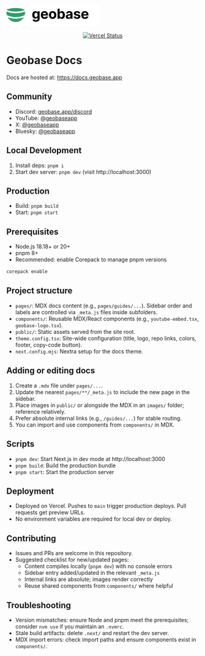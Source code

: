 ![Geobase Docs](public/geobase-logo.svg)

<p align="center">
  <a href="https://vercel.com/sabmans-projects/geobase-docs" target="_blank">
    <img alt="Vercel Status" src="https://therealsujitk-vercel-badge.vercel.app/?app=geobase-docs" />
  </a>
</p>

# Geobase Docs

Docs are hosted at: https://docs.geobase.app

## Community

- Discord: [geobase.app/discord](https://geobase.app/discord)
- YouTube: [@geobaseapp](https://www.youtube.com/@geobaseapp)
- X: [@geobaseapp](https://x.com/geobaseapp)
- Bluesky: [@geobaseapp](https://bsky.app/geobaseapp)

## Local Development

1. Install deps: `pnpm i`
2. Start dev server: `pnpm dev` (visit http://localhost:3000)

## Production

- Build: `pnpm build`
- Start: `pnpm start`

## Prerequisites

- Node.js 18.18+ or 20+
- pnpm 8+
- Recommended: enable Corepack to manage pnpm versions

```bash
corepack enable
```

## Project structure

- `pages/`: MDX docs content (e.g., `pages/guides/...`). Sidebar order and labels are controlled via `_meta.js` files inside subfolders.
- `components/`: Reusable MDX/React components (e.g., `youtube-embed.tsx`, `geobase-logo.tsx`).
- `public/`: Static assets served from the site root.
- `theme.config.tsx`: Site-wide configuration (title, logo, repo links, colors, footer, copy-code button).
- `next.config.mjs`: Nextra setup for the docs theme.

## Adding or editing docs

1. Create a `.mdx` file under `pages/...`.
2. Update the nearest `pages/**/_meta.js` to include the new page in the sidebar.
3. Place images in `public/` or alongside the MDX in an `images/` folder; reference relatively.
4. Prefer absolute internal links (e.g., `/guides/...`) for stable routing.
5. You can import and use components from `components/` in MDX.

## Scripts

- `pnpm dev`: Start Next.js in dev mode at http://localhost:3000
- `pnpm build`: Build the production bundle
- `pnpm start`: Start the production server

## Deployment

- Deployed on Vercel. Pushes to `main` trigger production deploys. Pull requests get preview URLs.
- No environment variables are required for local dev or deploy.

## Contributing

- Issues and PRs are welcome in this repository.
- Suggested checklist for new/updated pages:
  - Content compiles locally (`pnpm dev`) with no console errors
  - Sidebar entry added/updated in the relevant `_meta.js`
  - Internal links are absolute; images render correctly
  - Reuse shared components from `components/` where helpful

## Troubleshooting

- Version mismatches: ensure Node and pnpm meet the prerequisites; consider `nvm use` if you maintain an `.nvmrc`.
- Stale build artifacts: delete `.next/` and restart the dev server.
- MDX import errors: check import paths and ensure components exist in `components/`.
